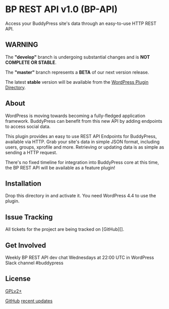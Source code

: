 # BP REST API v1.0 (BP-API)

Access your BuddyPress site's data through an easy-to-use HTTP REST API.

## WARNING

The **"develop"** branch is undergoing substantial changes and is **NOT COMPLETE OR STABLE**.

The **"master"** branch represents a **BETA** of our next version release.

The latest **stable** version will be available from the [WordPress Plugin Directory](https://wordpress.org/plugins).

## About

WordPress is moving towards becoming a fully-fledged application framework. BuddyPress can benefit from this new API by adding endpoints to access social data.

This plugin provides an easy to use REST API Endpoints for BuddyPress, available via HTTP. Grab your
site's data in simple JSON format, including users, groups, xprofile and more.
Retrieving or updating data is as simple as sending a HTTP request.

There's no fixed timeline for integration into BuddyPress core at this time, the BP REST API will be available as a feature plugin!


## Installation

Drop this directory in and activate it. You need WordPress 4.4
to use the plugin.

## Issue Tracking

All tickets for the project are being tracked on [GitHub][].

## Get Involved

Weekly BP REST API dev chat Wednesdays at 22:00 UTC in WordPress Slack channel #buddypress


## License

[GPLv2+](http://www.gnu.org/licenses/gpl-2.0.html)

[GitHub](https://github.com/buddypress/BP-REST/issues)
[recent updates](https://bpdevel.wordpress.com/category/rest-api/)
